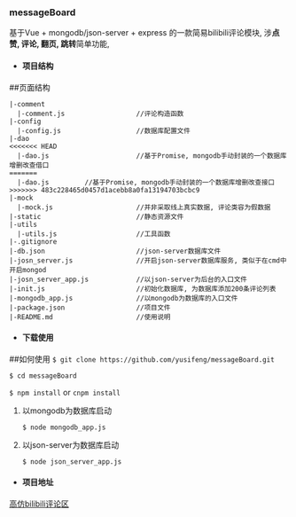 ### messageBoard
基于Vue + mongodb/json-server + express 的一款简易bilibili评论模块, 涉**点赞, 评论, 翻页, 跳转**简单功能,  

- #### 项目结构
##页面结构
```
|-comment
  |-comment.js     				//评论构造函数
|-config
  |-config.js      				//数据库配置文件
|-dao
<<<<<<< HEAD
  |-dao.js        			 	//基于Promise, mongodb手动封装的一个数据库增删改查借口
=======
  |-dao.js         //基于Promise, mongodb手动封装的一个数据库增删改查接口
>>>>>>> 483c228465d0457d1acebb8a0fa13194703bcbc9
|-mock
  |-mock.js        				//并非采取线上真实数据, 评论类容为假数据
|-static           				//静态资源文件
|-utils
  |-utils.js       				//工具函数
|-.gitignore
|-db.json		   				//json-server数据库文件
|-josn_server.js   				//开启json-server数据库服务, 类似于在cmd中开启mongod
|-josn_server_app.js           	//以json-server为后台的入口文件
|-init.js          				//初始化数据库, 为数据库添加200条评论列表
|-mongodb_app.js  				//以mongodb为数据库的入口文件
|-package.json     				//项目文件
|-README.md        				//使用说明

```

- #### 下载使用
##如何使用
`$ git clone https://github.com/yusifeng/messageBoard.git`

`$ cd messageBoard`

`$ npm install` or `cnpm install`

1. 以mongodb为数据库启动

   `$ node mongodb_app.js`

2. 以json-server为数据库启动

   `$ node json_server_app.js`

- #### 项目地址

[高仿bilibili评论区](http://106.12.5.207:3001)


